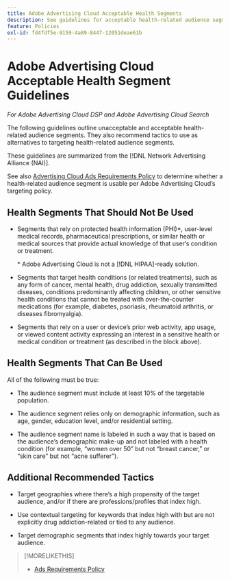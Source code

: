 ```yaml
---
title: Adobe Advertising Cloud Acceptable Health Segments
description: See guidelines for acceptable health-related audience segments and tactics to use as alternatives to targeting health-related audience segments.
feature: Policies
exl-id: fd4fdf5e-9159-4a89-8447-12051deae61b
---
```

# Adobe Advertising Cloud Acceptable Health Segment Guidelines

*For Adobe Advertising Cloud DSP and Adobe Advertising Cloud Search*

The following guidelines outline unacceptable and acceptable health-related audience segments. They also recommend tactics to use as alternatives to targeting health-related audience segments.

These guidelines are summarized from the [!DNL Network Advertising Alliance (NAI)].

See also [Advertising Cloud Ads Requirements Policy](/help/policies/ad-requirements-policy.md) to determine whether a health-related audience segment is usable per Adobe Advertising Cloud’s targeting policy.

## Health Segments That Should Not Be Used

* Segments that rely on protected health information (PHI)\*, user-level medical records, pharmaceutical prescriptions, or similar health or medical sources that provide actual knowledge of that user’s condition or treatment.

    \* Adobe Advertising Cloud is not a [!DNL HIPAA]-ready solution.

* Segments that target health conditions (or related treatments), such as any form of cancer, mental health, drug addiction, sexually transmitted diseases, conditions predominantly affecting children, or other sensitive health conditions that cannot be treated with over-the-counter medications (for example, diabetes, psoriasis, rheumatoid arthritis, or diseases fibromyalgia).

* Segments that rely on a user or device’s prior web activity, app usage, or viewed content activity expressing an interest in a sensitive health or medical condition or treatment (as described in the block above).

## Health Segments That Can Be Used

All of the following must be true:

* The audience segment must include at least 10% of the targetable population.

* The audience segment relies only on demographic information, such as age, gender, education level, and/or residential setting.

* The audience segment name is labeled in such a way that is based on the audience’s demographic make-up and not labeled with a health condition (for example, “women over 50” but not “breast cancer,” or “skin care” but not “acne sufferer”).

## Additional Recommended Tactics

* Target geographies where there’s a high propensity of the target audience, and/or if there are professions/profiles that index high.

* Use contextual targeting for keywords that index high with but are not explicitly drug addiction-related or tied to any audience.

* Target demographic segments that index highly towards your target audience.

>[!MORELIKETHIS]
>
>* [Ads Requirements Policy](/help/policies/ad-requirements-policy.md)
